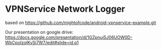 # VPNService Network Logger

based on https://github.com/mightofcode/android-vpnservice-example.git


Our presentation on google drive: https://docs.google.com/presentation/d/1GZpnuj5J06UOW0D-WbCpoIzqlKvSi7W7/edit#slide=id.p1


